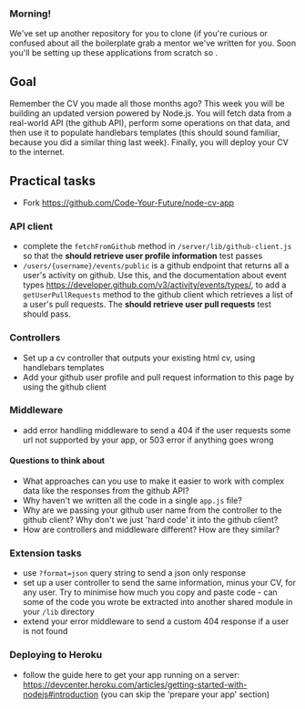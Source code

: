 ### Morning!

We've set up another repository for you to clone (if you're curious or confused about all the boilerplate grab a mentor we've written for you. Soon you'll be setting up these applications from scratch so .

## Goal

Remember the CV you made all those months ago? This week you will be building an updated version powered by Node.js. You will fetch data from a real-world API (the github API), perform some operations on that data, and then use it to populate handlebars templates (this should sound familiar, because you did a similar thing last week). Finally, you will deploy your CV to the internet.

## Practical tasks
- Fork https://github.com/Code-Your-Future/node-cv-app

### API client
 - complete the `fetchFromGithub` method in `/server/lib/github-client.js` so that the **should retrieve user profile information** test passes
 - `/users/{username}/events/public` is a github endpoint that returns all a user's activity on github. Use this, and the documentation about event types https://developer.github.com/v3/activity/events/types/, to add a `getUserPullRequests` method to the github client which retrieves a list of a user's pull requests. The **should retrieve user pull requests** test should pass.

### Controllers
 - Set up a cv controller that outputs your existing html cv, using handlebars templates
 - Add your github user profile and pull request information to this page by using the github client

### Middleware
 - add error handling middleware to send a 404 if the user requests some url not supported by your app, or 503 error if anything goes wrong

#### Questions to think about
 - What approaches can you use to make it easier to work with complex data like the responses from the github API?
 - Why haven't we written all the code in a single `app.js` file?
 - Why are we passing your github user name from the controller to the github client? Why don't we just 'hard code' it into the github client?
 - How are controllers and middleware different? How are they similar?
 
### Extension tasks
 - use `?format=json` query string to send a json only response
 - set up a user controller to send the same information, minus your CV, for any user. Try to minimise how much you copy and paste code - can some of the code you wrote be extracted into another shared module in your `/lib` directory
 - extend your error middleware to send a custom 404 response if a user is not found

### Deploying to Heroku
- follow the guide here to get your app running on a server: https://devcenter.heroku.com/articles/getting-started-with-nodejs#introduction (you can skip the 'prepare your app' section) 

